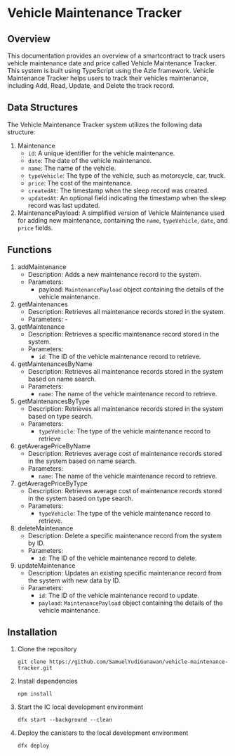 # Vehicle Maintenance Tracker
## Overview

This documentation provides an overview of a smartcontract to track users vehicle maintenance date and price called Vehicle Maintenance Tracker. This system is built using TypeScript using the Azle framework. Vehicle Maintenance Tracker helps users to track their vehicles maintenance, including Add, Read, Update, and Delete the track record.

## Data Structures

The Vehicle Maintenance Tracker system utilizes the following data structure:
1. Maintenance
   - `id`: A unique identifier for the vehicle maintenance.
   - `date`: The date of the vehicle maintenance.
   - `name`: The name of the vehicle.
   - `typeVehicle`: The type of the vehicle, such as motorcycle, car, truck.
   - `price`: The cost of the maintenance.
   - `createdAt`: The timestamp when the sleep record was created.
   - `updatedAt`: An optional field indicating the timestamp when the sleep record was last updated.
2. MaintenancePayload: A simplified version of Vehicle Maintenance used for adding new maintenance, containing the `name`, `typeVehicle`, `date`, and `price` fields.

## Functions
1. addMaintenance
   - Description: Adds a new maintenance record to the system.
   - Parameters:
     - payload: `MaintenancePayload` object containing the details of the vehicle maintenance.
2. getMaintenances
   - Description: Retrieves all maintenance records stored in the system.
   - Parameters: -
3. getMaintenance
   - Description: Retrieves a specific maintenance record stored in the system.
   - Parameters:
     - `id`: The ID of the vehicle maintenance record to retrieve.
4. getMaintenancesByName
   - Description: Retrieves all maintenance records stored in the system based on name search.
   - Parameters:
     - `name`: The name of the vehicle maintenance record to retrieve.
5. getMaintenancesByType
    - Description: Retrieves all maintenance records stored in the system based on type search.
    - Parameters:
      - `typeVehicle`: The type of the vehicle maintenance record to retrieve
6. getAveragePriceByName
    - Description: Retrieves average cost of maintenance records stored in the system based on name search.
    - Parameters:
      - `name`: The name of the vehicle maintenance record to retrieve.
7. getAveragePriceByType
    - Description: Retrieves average cost of maintenance records stored in the system based on type search.
    - Parameters:
      - `typeVehicle`: The type of the vehicle maintenance record to retrieve.
8. deleteMaintenance
    - Description: Delete a specific maintenance record from the system by ID.
    - Parameters:
      - `id`: The ID of the vehicle maintenance record to delete.
9. updateMaintenance
    - Description: Updates an existing specific maintenance record from the system with new data by ID.
    - Parameters:
      - `id`: The ID of the vehicle maintenance record to update.
      - `payload`: `MaintenancePayload` object containing the details of the vehicle maintenance.

## Installation
1. Clone the repository
   
   ```
   git clone https://github.com/SamuelYudiGunawan/vehicle-maintenance-tracker.git
   ```
2. Install dependencies

   ```
   npm install
   ```
3. Start the IC local development environment

   ```
   dfx start --background --clean
   ```
4. Deploy the canisters to the local development environment

   ```
   dfx deploy
   ```
